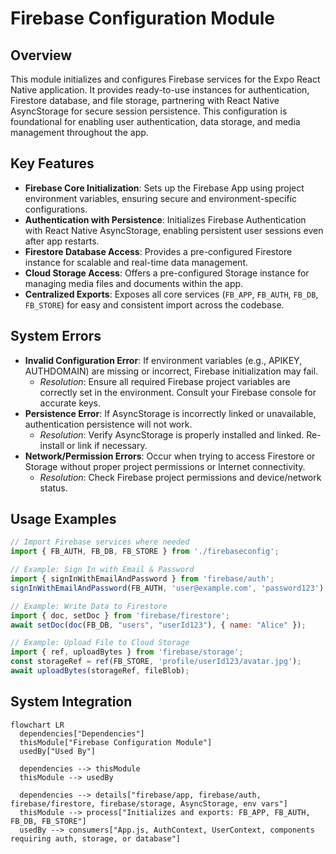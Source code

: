 # Firebase Configuration Module

## Overview
This module initializes and configures Firebase services for the Expo React Native application. It provides ready-to-use instances for authentication, Firestore database, and file storage, partnering with React Native AsyncStorage for secure session persistence. This configuration is foundational for enabling user authentication, data storage, and media management throughout the app.

## Key Features

- **Firebase Core Initialization**: Sets up the Firebase App using project environment variables, ensuring secure and environment-specific configurations.
- **Authentication with Persistence**: Initializes Firebase Authentication with React Native AsyncStorage, enabling persistent user sessions even after app restarts.
- **Firestore Database Access**: Provides a pre-configured Firestore instance for scalable and real-time data management.
- **Cloud Storage Access**: Offers a pre-configured Storage instance for managing media files and documents within the app.
- **Centralized Exports**: Exposes all core services (`FB_APP`, `FB_AUTH`, `FB_DB`, `FB_STORE`) for easy and consistent import across the codebase.

## System Errors

- **Invalid Configuration Error**: If environment variables (e.g., APIKEY, AUTHDOMAIN) are missing or incorrect, Firebase initialization may fail.
  - *Resolution*: Ensure all required Firebase project variables are correctly set in the environment. Consult your Firebase console for accurate keys.
- **Persistence Error**: If AsyncStorage is incorrectly linked or unavailable, authentication persistence will not work.
  - *Resolution*: Verify AsyncStorage is properly installed and linked. Re-install or link if necessary.
- **Network/Permission Errors**: Occur when trying to access Firestore or Storage without proper project permissions or Internet connectivity.
  - *Resolution*: Check Firebase project permissions and device/network status.

## Usage Examples

```javascript
// Import Firebase services where needed
import { FB_AUTH, FB_DB, FB_STORE } from './firebaseconfig';

// Example: Sign In with Email & Password
import { signInWithEmailAndPassword } from 'firebase/auth';
signInWithEmailAndPassword(FB_AUTH, 'user@example.com', 'password123');

// Example: Write Data to Firestore
import { doc, setDoc } from 'firebase/firestore';
await setDoc(doc(FB_DB, "users", "userId123"), { name: "Alice" });

// Example: Upload File to Cloud Storage
import { ref, uploadBytes } from 'firebase/storage';
const storageRef = ref(FB_STORE, 'profile/userId123/avatar.jpg');
await uploadBytes(storageRef, fileBlob);
```

## System Integration

```mermaid
flowchart LR
  dependencies["Dependencies"]
  thisModule["Firebase Configuration Module"]
  usedBy["Used By"]

  dependencies --> thisModule
  thisModule --> usedBy

  dependencies --> details["firebase/app, firebase/auth, firebase/firestore, firebase/storage, AsyncStorage, env vars"]
  thisModule --> process["Initializes and exports: FB_APP, FB_AUTH, FB_DB, FB_STORE"]
  usedBy --> consumers["App.js, AuthContext, UserContext, components requiring auth, storage, or database"]
```
